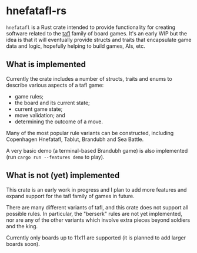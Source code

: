 # hnefatafl-rs

`hnefatafl` is a Rust crate intended to provide functionality for creating software related to the [tafl](https://en.wikipedia.org/wiki/Tafl_games) family
of board games. It's an early WIP but the idea is that it will eventually provide structs and traits that encapsulate
game data and logic, hopefully helping to build games, AIs, etc.

## What is implemented

Currently the crate includes a number of structs, traits and enums to describe various aspects of a tafl game:

- game rules;
- the board and its current state;
- current game state;
- move validation; and
- determining the outcome of a move.

Many of the most popular rule variants can be constructed, including Copenhagen Hnefatafl, Tablut, Brandubh and Sea
Battle.

A very basic demo (a terminal-based Brandubh game) is also implemented (run `cargo run --features demo` to play).

## What is not (yet) implemented

This crate is an early work in progress and I plan to add more features and expand support for the tafl family of games
in future.

There are many different variants of tafl, and this crate does not support all possible rules. In particular, the
"berserk" rules are not yet implemented, nor are any of the other variants which involve extra pieces beyond soldiers
and the king.

Currently only boards up to 11x11 are supported (it is planned to add larger boards soon).
